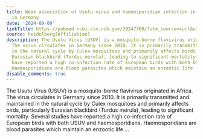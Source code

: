 ```yaml
---
title: Weak association of Usutu virus and haemosporidian infection in birds collected
  in Germany
date: '2024-09-09'
linkTitle: https://pubmed.ncbi.nlm.nih.gov/39247760/?utm_source=curl&utm_medium=rss&utm_campaign=pubmed-2&utm_content=1FakS-2QOkCT8HsMOQP1bCRQ4YzyumYOmxmF0moLsQ3dFB1E9V&fc=20220326224207&ff=20240909184358&v=2.18.0.post9+e462414
source: heidelberg[Affiliation]
description: The Usutu Virus (USUV) is a mosquito-borne flavivirus originated in Africa.
  The virus circulates in Germany since 2010. It is primarily transmitted and maintained
  in the natural cycle by Culex mosquitoes and primarily affects birds, particularly
  Eurasian blackbird (Turdus merula), leading to significant mortality. Several studies
  have reported a high co-infection rate of European birds with both USUV and haemosporidians.
  Haemosporidians are blood parasites which maintain an enzootic life ...
disable_comments: true
---
```

The Usutu Virus (USUV) is a mosquito-borne flavivirus originated in Africa. The virus circulates in Germany since 2010. It is primarily transmitted and maintained in the natural cycle by Culex mosquitoes and primarily affects birds, particularly Eurasian blackbird (Turdus merula), leading to significant mortality. Several studies have reported a high co-infection rate of European birds with both USUV and haemosporidians. Haemosporidians are blood parasites which maintain an enzootic life ...